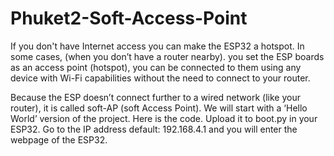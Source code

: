 # Phuket2-Soft-Access-Point
If you don't have Internet access you can make the ESP32 a hotspot.
In some cases, (when you don’t have a router nearby). you set the ESP boards as an access point (hotspot), you can be connected to them using any device with Wi-Fi capabilities without the need to connect to your router.









Because the ESP doesn’t connect further to a wired network (like your router), it is called soft-AP (soft Access Point).
We will start with a ‘Hello World’ version of the project.
Here is the code. Upload it to boot.py in your ESP32. Go to the IP address default: 192.168.4.1 and you will enter the webpage of the ESP32.
